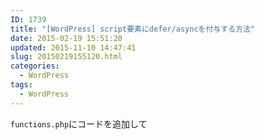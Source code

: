 ```yaml
---
ID: 1739
title: "[WordPress] script要素にdefer/asyncを付与する方法"
date: 2015-02-19 15:51:20
updated: 2015-11-10 14:47:41
slug: 20150219155120.html
categories:
  - WordPress
tags:
  - WordPress
---
```


<code>functions.php</code>にコードを追加して<code><script></code>タグに<code>defer/async</code>属性を付与する。

<!--more-->
<h2><code>defer/async</code>とは</h2>
<h3><code>async</code>属性</h3>
ダウンロード完了直後、レンダリングとスクリプトを平行して実行する。

<h3><code>defer</code>属性</h3>
ページの解析後、レンダリングとスクリプトを平行して実行する。
ただし、スクリプトはレンダリング完了後に実行する。

<h3>注意</h3>
実行順序が保障されなくなるため、ライブラリなどに<code>async・defer</code>は指定しない方がよい。
また、<code>document.write()</code>などのレンダリング関連の処理があると使えない。

<hr>

<h2>functions.php に追加するコード</h2>
<h3>clean_url</h3>
<pre class="language-php"><code>function add_attr_for_script($url) {
  return ( strpos($url, '.js' ) === false ) ? $url : $url ."' defer='defer' async='async";
}
add_filter('clean_url', 'add_attr_for_script', 11, 1);</code></pre>

一括で付与するので用法を守って正しくお使いください。

<hr>
ライブラリを読み込んでる場合はこういう条件も入れた方がいいかも
<pre class="language-php"><code>if ( strstr($url, 'jquery') !== false ) {}</code></pre>

<hr>

<h3>script_loader_tag</h3>
大抵の場合、以下の様な形でスクリプトを出力用のキューに入れて出力していると思う。
<pre class="language-php"><code>wp_enqueue_script('js', get_template_directory_uri(). "hoge.js", [], null, true);</code></pre>
ここでは、スクリプトのハンドル名を指定を「js」としているが任意で付けて良い。この名称を後述の処理で使用する。

<pre class="language-php"><code>function add_async_to_script( $tag, $handle ) {
     if ( 'js' !== $handle ) { // wp_enqueue_scriptに指定したハンドル名'js'
          return $tag;
     }
     return str_replace( ' src', ' async="async" src', $tag );
}
add_filter( 'script_loader_tag', 'add_async_to_script', 10, 2 );</code></pre>

<code>if</code>の条件は<code>!==</code>でも<code>===</code>でもどちらでも良いが、やっている事は<code>clean_url</code>と大差ない。
